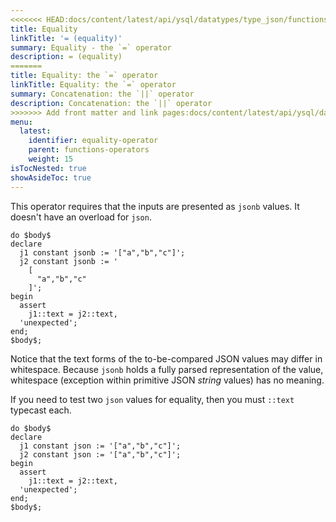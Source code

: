 ```yaml
---
<<<<<<< HEAD:docs/content/latest/api/ysql/datatypes/type_json/functions-operators/equality-operator.md
title: Equality
linkTitle: '= (equality)'
summary: Equality - the `=` operator
description: = (equality)
=======
title: Equality: the `=` operator
linkTitle: Equality: the `=` operator
summary: Concatenation: the `||` operator
description: Concatenation: the `||` operator
>>>>>>> Add front matter and link pages:docs/content/latest/api/ysql/datatypes/json-data-types/functions-operators/equality-operator.md
menu:
  latest:
    identifier: equality-operator
    parent: functions-operators
    weight: 15
isTocNested: true
showAsideToc: true
---
```


This operator requires that the inputs are presented as `jsonb` values. It doesn't have an overload for `json`.

```postgresql
do $body$
declare
  j1 constant jsonb := '["a","b","c"]';
  j2 constant jsonb := '
    [
      "a","b","c"
    ]';
begin
  assert
    j1::text = j2::text,
  'unexpected';
end;
$body$;
```

Notice that the text forms of the to-be-compared JSON values may differ in whitespace. Because `jsonb` holds a fully parsed representation of the value, whitespace (exception within primitive JSON _string_ values) has no meaning.

If you need to test two `json` values for equality, then you must `::text` typecast each.

```postgresql 
do $body$
declare
  j1 constant json := '["a","b","c"]';
  j2 constant json := '["a","b","c"]';
begin
  assert
    j1::text = j2::text,
  'unexpected';
end;
$body$;
```
